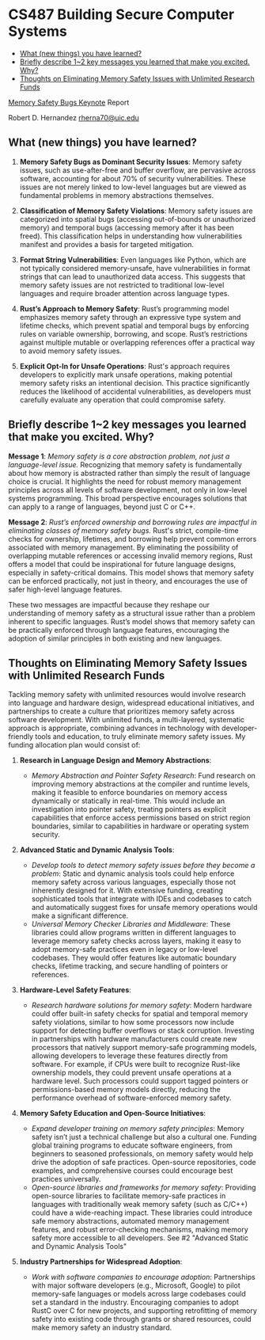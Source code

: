 # CS487 Building Secure Computer Systems <!-- omit in toc -->

- [What (new things) you have learned?](#what-new-things-you-have-learned)
- [Briefly describe 1~2 key messages you learned that make you excited. Why?](#briefly-describe-12-key-messages-you-learned-that-make-you-excited-why)
- [Thoughts on Eliminating Memory Safety Issues with Unlimited Research Funds](#thoughts-on-eliminating-memory-safety-issues-with-unlimited-research-funds)

[Memory Safety Bugs Keynote](https://www.youtube.com/watch?v=3FaZtjb8Rwk) Report

Robert D. Hernandez <rherna70@uic.edu>

## What (new things) you have learned?

1. **Memory Safety Bugs as Dominant Security Issues**: Memory safety issues, such as use-after-free and buffer overflow, are pervasive across software, accounting for about 70% of security vulnerabilities. These issues are not merely linked to low-level languages but are viewed as fundamental problems in memory abstractions themselves.

2. **Classification of Memory Safety Violations**: Memory safety issues are categorized into spatial bugs (accessing out-of-bounds or unauthorized memory) and temporal bugs (accessing memory after it has been freed). This classification helps in understanding how vulnerabilities manifest and provides a basis for targeted mitigation.

3. **Format String Vulnerabilities**: Even languages like Python, which are not typically considered memory-unsafe, have vulnerabilities in format strings that can lead to unauthorized data access. This suggests that memory safety issues are not restricted to traditional low-level languages and require broader attention across language types.

4. **Rust’s Approach to Memory Safety**: Rust’s programming model emphasizes memory safety through an expressive type system and lifetime checks, which prevent spatial and temporal bugs by enforcing rules on variable ownership, borrowing, and scope. Rust’s restrictions against multiple mutable or overlapping references offer a practical way to avoid memory safety issues.

5. **Explicit Opt-In for Unsafe Operations**: Rust's approach requires developers to explicitly mark unsafe operations, making potential memory safety risks an intentional decision. This practice significantly reduces the likelihood of accidental vulnerabilities, as developers must carefully evaluate any operation that could compromise safety.

## Briefly describe 1~2 key messages you learned that make you excited. Why?


**Message 1**: *Memory safety is a core abstraction problem, not just a language-level issue.* Recognizing that memory safety is fundamentally about how memory is abstracted rather than simply the result of language choice is crucial. It highlights the need for robust memory management principles across all levels of software development, not only in low-level systems programming. This broad perspective encourages solutions that can apply to a range of languages, beyond just C or C++.

**Message 2**: *Rust’s enforced ownership and borrowing rules are impactful in eliminating classes of memory safety bugs.* Rust's strict, compile-time checks for ownership, lifetimes, and borrowing help prevent common errors associated with memory management. By eliminating the possibility of overlapping mutable references or accessing invalid memory regions, Rust offers a model that could be inspirational for future language designs, especially in safety-critical domains. This model shows that memory safety can be enforced practically, not just in theory, and encourages the use of safer high-level language features.

These two messages are impactful because they reshape our understanding of memory safety as a structural issue rather than a problem inherent to specific languages. Rust’s model shows that memory safety can be practically enforced through language features, encouraging the adoption of similar principles in both existing and new languages.

## Thoughts on Eliminating Memory Safety Issues with Unlimited Research Funds

Tackling memory safety with unlimited resources would involve research into language and hardware design, widespread educational initiatives, and partnerships to create a culture that prioritizes memory safety across software development. With unlimited funds, a multi-layered, systematic approach is appropriate, combining advances in technology with developer-friendly tools and education, to truly eliminate memory safety issues.  My funding allocation plan would consist of:

1. **Research in Language Design and Memory Abstractions**: 
   - *Memory Abstraction and Pointer Safety Research*: Fund research on improving memory abstractions at the compiler and runtime levels, making it feasible to enforce boundaries on memory access dynamically or statically in real-time. This would include an investigation into pointer safety, treating pointers as explicit capabilities that enforce access permissions based on strict region boundaries, similar to capabilities in hardware or operating system security.

2. **Advanced Static and Dynamic Analysis Tools**: 
   - *Develop tools to detect memory safety issues before they become a problem*: Static and dynamic analysis tools could help enforce memory safety across various languages, especially those not inherently designed for it. With extensive funding, creating sophisticated tools that integrate with IDEs and codebases to catch and automatically suggest fixes for unsafe memory operations would make a significant difference.
   - *Universal Memory Checker Libraries and Middleware*: These libraries could allow programs written in different languages to leverage memory safety checks across layers, making it easy to adopt memory-safe practices even in legacy or low-level codebases. They would offer features like automatic boundary checks, lifetime tracking, and secure handling of pointers or references.

3. **Hardware-Level Safety Features**:
   - *Research hardware solutions for memory safety*: Modern hardware could offer built-in safety checks for spatial and temporal memory safety violations, similar to how some processors now include support for detecting buffer overflows or stack corruption. Investing in partnerships with hardware manufacturers could create new processors that natively support memory-safe programming models, allowing developers to leverage these features directly from software.  For example, if CPUs were built to recognize Rust-like ownership models, they could prevent unsafe operations at a hardware level. Such processors could support tagged pointers or permissions-based memory models directly, reducing the performance overhead of software-enforced memory safety.

4. **Memory Safety Education and Open-Source Initiatives**:
   - *Expand developer training on memory safety principles*: Memory safety isn’t just a technical challenge but also a cultural one. Funding global training programs to educate software engineers, from beginners to seasoned professionals, on memory safety would help drive the adoption of safe practices. Open-source repositories, code examples, and comprehensive courses could encourage best practices universally.
   - *Open-source libraries and frameworks for memory safety*: Providing open-source libraries to facilitate memory-safe practices in languages with traditionally weak memory safety (such as C/C++) could have a wide-reaching impact. These libraries could introduce safe memory abstractions, automated memory management features, and robust error-checking mechanisms, making memory safety more accessible to all developers.  See #2 "Advanced Static and Dynamic Analysis Tools"

5. **Industry Partnerships for Widespread Adoption**:
   - *Work with software companies to encourage adoption*: Partnerships with major software developers (e.g., Microsoft, Google) to pilot memory-safe languages or models across large codebases could set a standard in the industry. Encouraging companies to adopt RustC over C for new projects, and supporting retrofitting of memory safety into existing code through grants or shared resources, could make memory safety an industry standard.
